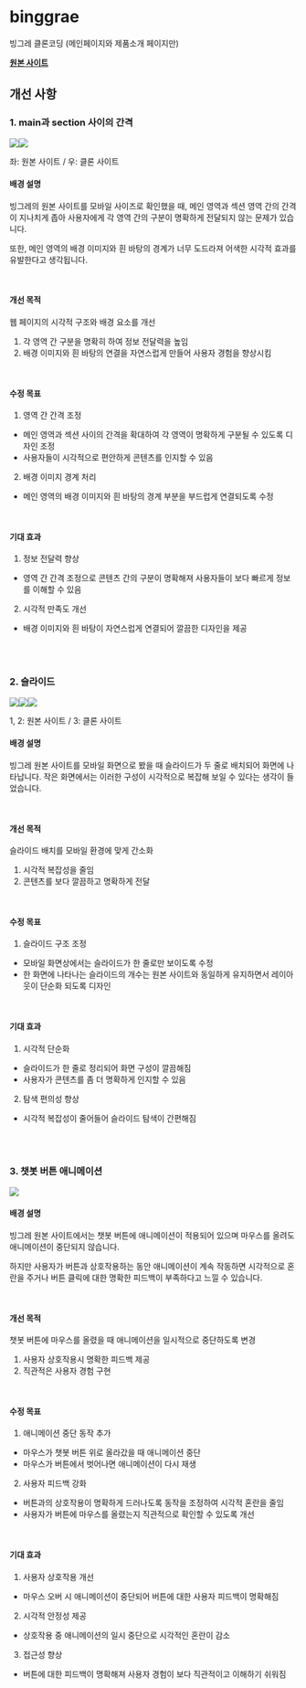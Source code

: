 # binggrae

빙그레 클론코딩 (메인페이지와 제품소개 페이지만)

__[원본 사이트](https://www.bing.co.kr/)__

## 개선 사항

### 1. main과 section 사이의 간격

<img src="./readme/img_01.png"><img src="./readme/img_02.png">

좌: 원본 사이트 / 우: 클론 사이트

#### 배경 설명

빙그레의 원본 사이트를 모바일 사이즈로 확인했을 때, 메인 영역과 섹션 영역 간의 간격이 지나치게 좁아 사용자에게 각 영역 간의 구분이 명확하게 전달되지 않는 문제가 있습니다. 

또한, 메인 영역의 배경 이미지와 흰 바탕의 경계가 너무 도드라져 어색한 시각적 효과를 유발한다고 생각됩니다.

<br>

#### 개선 목적

웹 페이지의 시각적 구조와 배경 요소를 개선

1. 각 영역 간 구분을 명확히 하여 정보 전달력을 높임
2. 배경 이미지와 흰 바탕의 연결을 자연스럽게 만들어 사용자 경험을 향상시킴

<br>

#### 수정 목표

1. 영역 간 간격 조정
  - 메인 영역과 섹션 사이의 간격을 확대하여 각 영역이 명확하게 구분될 수 있도록 디자인 조정
  - 사용자들이 시각적으로 편안하게 콘텐츠를 인지할 수 있음

2. 배경 이미지 경계 처리
  - 메인 영역의 배경 이미지와 흰 바탕의 경계 부분을 부드럽게 연결되도록 수정

<br>

#### 기대 효과

1. 정보 전달력 향상
  - 영역 간 간격 조정으로 콘텐츠 간의 구분이 명확해져 사용자들이 보다 빠르게 정보를 이해할 수 있음

2. 시각적 만족도 개선
  - 배경 이미지와 흰 바탕이 자연스럽게 연결되어 깔끔한 디자인을 제공

<br>
<br>

### 2. 슬라이드

<img src="./readme/img_03.png"><img src="./readme/img_04.png"><img src="./readme/img_05.png">

1, 2: 원본 사이트 / 3: 클론 사이트

#### 배경 설명

빙그레 원본 사이트를 모바일 화면으로 봤을 때 슬라이드가 두 줄로 배치되어 화면에 나타납니다. 작은 화면에서는 이러한 구성이 시각적으로 복잡해 보일 수 있다는 생각이 들었습니다.

<br>

#### 개선 목적

슬라이드 배치를 모바일 환경에 맞게 간소화

1. 시각적 복잡성을 줄임
2. 콘텐츠를 보다 깔끔하고 명확하게 전달

<br>

#### 수정 목표

1. 슬라이드 구조 조정
  - 모바일 화면상에서는 슬라이드가 한 줄로만 보이도록 수정
  - 한 화면에 나타나는 슬라이드의 개수는 원본 사이트와 동일하게 유지하면서 레이아웃이 단순화 되도록 디자인

<br>

#### 기대 효과

1. 시각적 단순화
  - 슬라이드가 한 줄로 정리되어 화면 구성이 깔끔해짐
  - 사용자가 콘텐츠를 좀 더 명확하게 인지할 수 있음

2. 탐색 편의성 향상
  - 시각적 복잡성이 줄어들어 슬라이드 탐색이 간편해짐

<br>
<br>

### 3. 챗봇 버튼 애니메이션

<img src="./readme/img_06.png">

#### 배경 설명

빙그레 원본 사이트에서는 챗봇 버튼에 애니메이션이 적용되어 있으며 마우스를 올려도 애니메이션이 중단되지 않습니다. 

하지만 사용자가 버튼과 상호작용하는 동안 애니메이션이 계속 작동하면 시각적으로 혼란을 주거나 버튼 클릭에 대한 명확한 피드백이 부족하다고 느낄 수 있습니다.

<br>

#### 개선 목적

챗봇 버튼에 마우스를 올렸을 때 애니메이션을 일시적으로 중단하도록 변경

1. 사용자 상호작용시 명확한 피드백 제공
2. 직관적은 사용자 경험 구현

<br>

#### 수정 목표

1. 애니메이션 중단 동작 추가
  - 마우스가 챗봇 버튼 위로 올라갔을 때 애니메이션 중단
  - 마우스가 버튼에서 벗어나면 애니메이션이 다시 재생

2. 사용자 피드백 강화
  - 버튼과의 상호작용이 명확하게 드러나도록 동작을 조정하여 시각적 혼란을 줄임
  - 사용자가 버튼에 마우스를 올렸는지 직관적으로 확인할 수 있도록 개선

<br>

#### 기대 효과

1. 사용자 상호작용 개선
  - 마우스 오버 시 애니메이션이 중단되어 버튼에 대한 사용자 피드백이 명확해짐

2. 시각적 안정성 제공
  - 상호작용 중 애니메이션의 일시 중단으로 시각적인 혼란이 감소

3. 접근성 향상
  - 버튼에 대한 피드백이 명확해져 사용자 경험이 보다 직관적이고 이해하기 쉬워짐